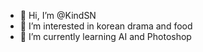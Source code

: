 - 👋 Hi, I’m @KindSN
- 👀 I’m interested in korean drama and food
- 🌱 I’m currently learning AI and Photoshop

<!---
KindSN/KindSN is a ✨ special ✨ repository because its `README.md` (this file) appears on your GitHub profile.
You can click the Preview link to take a look at your changes.
--->
